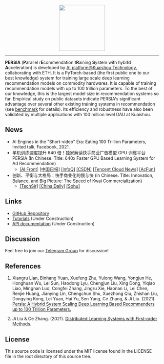 <p align="center">
<img width="150px" src="https://user-images.githubusercontent.com/18649508/141604792-b256023d-c751-46d8-bab5-29a207d714ba.png"/>
</p>

<hr/>

**PERSIA** (**P**arallel r**E**commendation t**R**aining **S**ystem with hybr**I**d **A**cceleration)  is developed by [AI platform@Kuaishou Technology](https://www.kuaishou.com/en), collaborating with ETH. It is a PyTorch-based (the first public one to our best knowledge) system for training large scale deep learning recommendation models on commodity hardwares. It is capable of training recommendation models with up to 100 trillion parameters. To the best of our knowledge, this is the largest model size in recommendation systems so far. Empirical study on public datasets indicate PERSIA's significant advantage over several other existing training systems in recommendation (see [benchmark](benchmark/index.md) for details). Its efficiency and robustness have also been validated by multiple applications with 100 million level DAU at Kuaishou. 

## News
* AI Engines in the "Short-video" Era: Eating 100 Trillion Parameters, Invited talk, Facebook, 2021.
* 单机训练速度提升 640 倍！独家解读快手商业广告模型 GPU 训练平台 PERSIA (In Chinese. Title: 640x Faster GPU Based Learning System for Ad Recommendation)
   * [[AI Front]](https://archive.is/2ii2L) [[中国日报]](https://archive.is/N8fK2) [[InfoQ]](https://archive.is/JESDU) [[CSDN]](https://archive.is/tpvkN) [[Tencent Cloud News]](https://archive.is/kLuaT) [[AcFun]](https://archive.md/vuPmb)
* 创新、平衡与大格局：快手商业化的慢与快 (In Chinese. Title: Innovation, Balance, and Big Picture: The Speed of Kwai Commercialization)
   * [[TechSir]](https://archive.is/EOQ18) [[China Daily]](https://archive.is/L2VJE) [[Sohu]](https://archive.is/aY66U)

## Links

* [GitHub Repository](https://github.com/PersiaML/PERSIA)
* [Tutorials](https://persiaml-tutorials.pages.dev/) (Under Construction)
* [API documentation](https://persiaml.pages.dev/) (Under Construction)

## Discussion

Feel free to join our [Telegram Group](https://t.me/joinchat/fLlD66VX8PQxMmJh) for discussion!  

## References

1. Xiangru Lian, Binhang Yuan, Xuefeng Zhu, Yulong Wang, Yongjun He, Honghuan Wu, Lei Sun, Haodong Lyu, Chengjun Liu, Xing Dong, Yiqiao Liao, Mingnan Luo, Congfei Zhang, Jingru Xie, Haonan Li, Lei Chen, Renjie Huang, Jianying Lin, Chengchun Shu, Xuezhong Qiu, Zhishan Liu, Dongying Kong, Lei Yuan, Hai Yu, Sen Yang, Ce Zhang, & Ji Liu. (2021). [Persia: A Hybrid System Scaling Deep Learning Based Recommenders up to 100 Trillion Parameters.](https://arxiv.org/abs/2111.05897)

2. Ji Liu & Ce Zhang. (2021). [Distributed Learning Systems with First-order Methods](https://arxiv.org/pdf/2104.05245).

## License

This source code is licensed under the MIT license found in the LICENSE file in the root directory of this source tree.
